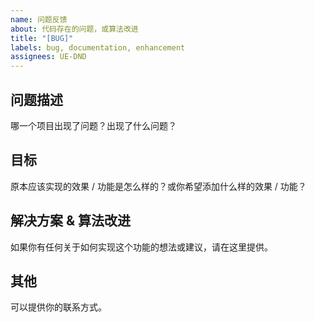```yaml
---
name: 问题反馈
about: 代码存在的问题，或算法改进
title: "[BUG]"
labels: bug, documentation, enhancement
assignees: UE-DND
---
```


## 问题描述
哪一个项目出现了问题？出现了什么问题？

## 目标
原本应该实现的效果 / 功能是怎么样的？或你希望添加什么样的效果 / 功能？


## 解决方案 & 算法改进
如果你有任何关于如何实现这个功能的想法或建议，请在这里提供。


## 其他
可以提供你的联系方式。


